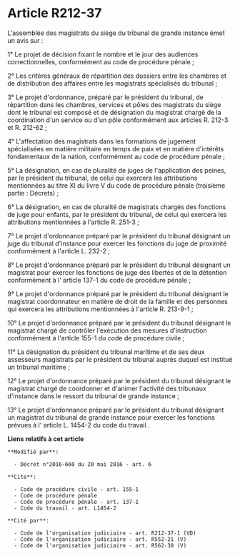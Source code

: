 # Article R212-37

L'assemblée des magistrats du siège du tribunal de grande instance émet un avis sur : 

1° Le projet de décision fixant le nombre et le jour des audiences correctionnelles, conformément au code de procédure
pénale ; 

2° Les critères généraux de répartition des dossiers entre les chambres et de distribution des affaires entre les magistrats
spécialisés du tribunal ; 

3° Le projet d'ordonnance, préparé par le président du tribunal, de répartition dans les chambres, services et pôles des
magistrats du siège dont le tribunal est composé et de désignation du magistrat chargé de la coordination d'un service ou
d'un pôle conformément aux articles R. 212-3 et R. 212-62 ; 

4° L'affectation des magistrats dans les formations de jugement spécialisées en matière militaire en temps de paix et en
matière d'intérêts fondamentaux de la nation, conformément au code de procédure pénale ; 

5° La désignation, en cas de pluralité de juges de l'application des peines, par le président du tribunal, de celui qui
exercera les attributions mentionnées au titre XI du livre V du code de procédure pénale (troisième partie : Décrets) ; 

6° La désignation, en cas de pluralité de magistrats chargés des fonctions de juge pour enfants, par le président du
tribunal, de celui qui exercera les attributions mentionnées à l'article R. 251-3 ; 

7° Le projet d'ordonnance préparé par le président du tribunal désignant un juge du tribunal d'instance pour exercer les
fonctions du juge de proximité conformément à l'article L. 232-2 ; 

8° Le projet d'ordonnance préparé par le président du tribunal désignant un magistrat pour exercer les fonctions de juge des
libertés et de la détention conformément à l'
article 137-1 du code de procédure pénale
; 

9° Le projet d'ordonnance préparé par le président du tribunal désignant le magistrat coordonnateur en matière de droit de la
famille et des personnes qui exercera les attributions mentionnées à l'article R. 213-9-1 ; 

10° Le projet d'ordonnance préparé par le président du tribunal désignant le magistrat chargé de contrôler l'exécution des
mesures d'instruction conformément à l'article 155-1 du code de procédure civile ; 

11° La désignation du président du tribunal maritime et de ses deux assesseurs magistrats par le président du tribunal auprès
duquel est institué un tribunal maritime ; 

12° Le projet d'ordonnance préparé par le président du tribunal désignant le magistrat chargé de coordonner et d'animer
l'activité des tribunaux d'instance dans le ressort du tribunal de grande instance ;

13° Le projet d'ordonnance préparé par le président du tribunal désignant un magistrat du tribunal de grande instance pour
exercer les fonctions prévues à l'
article L. 1454-2 du code du travail
.

**Liens relatifs à cet article**

	**Modifié par**:

	  - Décret n°2016-660 du 20 mai 2016 - art. 6

	**Cite**:

	  - Code de procédure civile - art. 155-1
	  - Code de procédure pénale
	  - Code de procédure pénale - art. 137-1
	  - Code du travail - art. L1454-2

	**Cité par**:

	  - Code de l'organisation judiciaire - art. R212-37-1 (VD)
	  - Code de l'organisation judiciaire - art. R552-21 (V)
	  - Code de l'organisation judiciaire - art. R562-30 (V)
